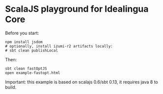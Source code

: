 # ScalaJS playground for Idealingua Core 

Before you start:

```
npm install jsdom
# optionally, install izumi-r2 artifacts locally: 
# sbt clean publishLocal  
```

Then:

```
sbt clean fastOptJS
open example-fastopt.html
```

Important: this example is based on scalajs 0.6/sbt 0.13, it requires java 8 to build.
